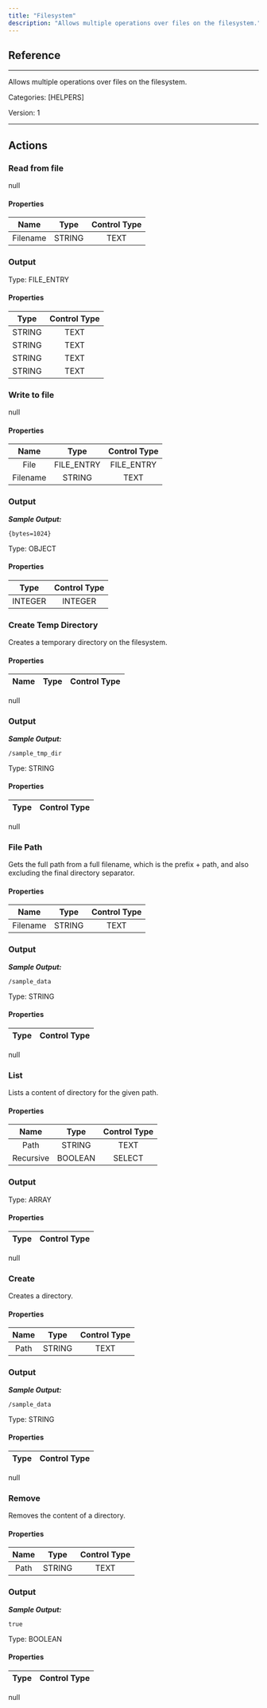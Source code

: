 ```yaml
---
title: "Filesystem"
description: "Allows multiple operations over files on the filesystem."
---
```

## Reference
<hr />

Allows multiple operations over files on the filesystem.


Categories: [HELPERS]


Version: 1

<hr />






## Actions


### Read from file
null

#### Properties

|      Name      |     Type     |     Control Type     |
|:--------------:|:------------:|:--------------------:|
| Filename | STRING | TEXT  |


### Output



Type: FILE_ENTRY

#### Properties

|     Type     |     Control Type     |
|:------------:|:--------------------:|
| STRING | TEXT  |
| STRING | TEXT  |
| STRING | TEXT  |
| STRING | TEXT  |





### Write to file
null

#### Properties

|      Name      |     Type     |     Control Type     |
|:--------------:|:------------:|:--------------------:|
| File | FILE_ENTRY | FILE_ENTRY  |
| Filename | STRING | TEXT  |


### Output


___Sample Output:___

```{bytes=1024}```



Type: OBJECT

#### Properties

|     Type     |     Control Type     |
|:------------:|:--------------------:|
| INTEGER | INTEGER  |





### Create Temp Directory
Creates a temporary directory on the filesystem.

#### Properties

|      Name      |     Type     |     Control Type     |
|:--------------:|:------------:|:--------------------:|
null


### Output


___Sample Output:___

```/sample_tmp_dir```



Type: STRING

#### Properties

|     Type     |     Control Type     |
|:------------:|:--------------------:|
null





### File Path
Gets the full path from a full filename, which is the prefix + path, and also excluding the final directory separator.

#### Properties

|      Name      |     Type     |     Control Type     |
|:--------------:|:------------:|:--------------------:|
| Filename | STRING | TEXT  |


### Output


___Sample Output:___

```/sample_data```



Type: STRING

#### Properties

|     Type     |     Control Type     |
|:------------:|:--------------------:|
null





### List
Lists a content of directory for the given path.

#### Properties

|      Name      |     Type     |     Control Type     |
|:--------------:|:------------:|:--------------------:|
| Path | STRING | TEXT  |
| Recursive | BOOLEAN | SELECT  |


### Output



Type: ARRAY

#### Properties

|     Type     |     Control Type     |
|:------------:|:--------------------:|
null





### Create
Creates a directory.

#### Properties

|      Name      |     Type     |     Control Type     |
|:--------------:|:------------:|:--------------------:|
| Path | STRING | TEXT  |


### Output


___Sample Output:___

```/sample_data```



Type: STRING

#### Properties

|     Type     |     Control Type     |
|:------------:|:--------------------:|
null





### Remove
Removes the content of a directory.

#### Properties

|      Name      |     Type     |     Control Type     |
|:--------------:|:------------:|:--------------------:|
| Path | STRING | TEXT  |


### Output


___Sample Output:___

```true```



Type: BOOLEAN

#### Properties

|     Type     |     Control Type     |
|:------------:|:--------------------:|
null





